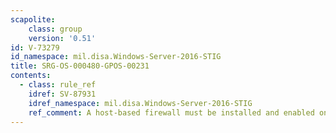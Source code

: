 ```yaml
---
scapolite:
    class: group
    version: '0.51'
id: V-73279
id_namespace: mil.disa.Windows-Server-2016-STIG
title: SRG-OS-000480-GPOS-00231
contents:
  - class: rule_ref
    idref: SV-87931
    idref_namespace: mil.disa.Windows-Server-2016-STIG
    ref_comment: A host-based firewall must be installed and enabled on the  ...
---
```



